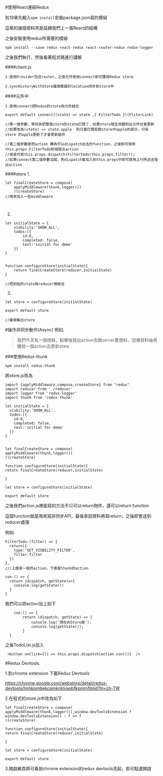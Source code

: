 #使用React連結Redux

到19章先輸入`npm install`安裝package.json寫的模組


這章的幾個資料夾是延續我們上一張React的結構

之後安裝使用redux所需要的模組
```
npm install --save redux react-redux react-router-redux redux-logger
```

之後我們執行，然後看著程式碼進行講解

####client.js

```
1.使用Provider包住router，之後元件使用connect即可獲得Redux store

2.syncHistoryWithStore讓瀏覽器的location同步到store中
```

####元件中

```
1.使用connect把Redux的store與元件結合

export default connect((state) => state ,{ FilterTodo })(FliterLink)

//第一個參數，等同為把整個store的state訂閱了，如果store發生改變則此元件也會更新
//如果改為(state) => state.apple  則只會訂閱有關store中apple的部分，只有store 的apple更新了才會更新組件

//第二個參數是把action 轉為可以dispatch出去的function，之後即可使用this.props.FilterTodo即個發出action
//或是可寫this.props.dispatch(FilterTodo(this.props.filter));
//如果connect第二個參數沒寫，則dispatch會加入到this.props中即可使用上行所述去發出action
```

####store
1.
```
let finalCreateStore = compose(
	applyMiddleware(thunk,logger())
	)(createStore)
//用來加入一些middleware
	
	
```
2.
```
let initialState = {
	visbility:'SHOW_ALL',
	todos:[{
		id:0,
		completed: false,
		text:'initial for demo'
	}]
}


function configureStore(initialState){
	return finalCreateStore(reducer,initialState)
}

//把初始的state與reducer做結合
```
3.
```
let store = configureStore(initialState)

export default store

//最後輸出store
```
#操作非同步動作(Async)
例如:
>我們今天有一個按鈕，點擊後發出action去跟server要資料，回傳資料後再觸發一個action去更新state

###使用Redux-thunk

`npm install redux-thunk`

將store.js改為
```
import {applyMiddleware,compose,createStore} from "redux"
import reducer from './reducer'
import logger from 'redux-logger'
import thunk from 'redux-thunk'

let initialState = {
  visbility:'SHOW_ALL',
  todos:[{
    id:0,
    completed: false,
    text:'initial for demo'
  }]
}


let finalCreateStore = compose(
applyMiddleware(thunk,logger())
)(createStore)

function configureStore(initialState){
return finalCreateStore(reducer,initialState)

}

let store = configureStore(initialState)

export default store
```
之後我們action.js裡面寫的方法不只可以return物件，還可以return function

這個function就是用來寫非同步API，最後拿回資料再寫return，之後即會送到reducer處理

例如:
```
FilterTodo:(filter) => {
  return({
    type:'SET_VISBILITY_FILTER',
    filter:filter
  })
},
///上面是一般的action，下面是thunk的action

con:() => {
  return (dispatch, getState)=>{
    console.log(getState())
  }
}
```

我們可以把action加上如下
```
	con:() => {
		return (dispatch, getState) => {
			console.log('現在的Store是');
			console.log(getState());
		}
  }
```
之後TodoList.js加入
```
 <button onClick={() => this.props.dispatch(action.con())}  />
```


#Redux Devtools

1.到chrome extension 下載Redux Devtools

https://chrome.google.com/webstore/detail/redux-devtools/lmhkpmbekcpmknklioeibfkpmmfibljd?hl=zh-TW

2.在程式的store.js中改為如下
```
let finalCreateStore = compose(
applyMiddleware(thunk,logger()),window.devToolsExtension ? window.devToolsExtension() : f => f
)(createStore)

function configureStore(initialState){
return finalCreateStore(reducer,initialState)

}

let store = configureStore(initialState)

export default store

```

3.開啟網頁即可看到chrome extension的redux devtools亮起，即可點選開啟

